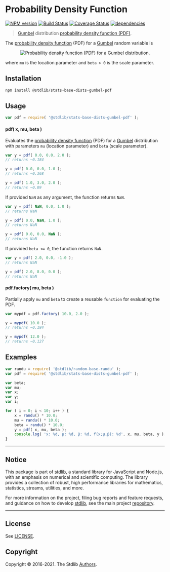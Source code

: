 <!--

@license Apache-2.0

Copyright (c) 2018 The Stdlib Authors.

Licensed under the Apache License, Version 2.0 (the "License");
you may not use this file except in compliance with the License.
You may obtain a copy of the License at

   http://www.apache.org/licenses/LICENSE-2.0

Unless required by applicable law or agreed to in writing, software
distributed under the License is distributed on an "AS IS" BASIS,
WITHOUT WARRANTIES OR CONDITIONS OF ANY KIND, either express or implied.
See the License for the specific language governing permissions and
limitations under the License.

-->

# Probability Density Function

[![NPM version][npm-image]][npm-url] [![Build Status][test-image]][test-url] [![Coverage Status][coverage-image]][coverage-url] [![dependencies][dependencies-image]][dependencies-url]

> [Gumbel][gumbel-distribution] distribution [probability density function (PDF)][pdf].

<section class="intro">

The [probability density function][pdf] (PDF) for a [Gumbel][gumbel-distribution] random variable is

<!-- <equation class="equation" label="eq:gumbel_pdf" align="center" raw="f(x;\mu,\beta) = \frac{1}{\beta}e^{-\left( \frac{x-\mu}{\beta}+e^{- \frac{x-\mu}{\beta}}\right)}" alt="Probability density function (PDF) for a Gumbel distribution."> -->

<div class="equation" align="center" data-raw-text="f(x;\mu,\beta) = \frac{1}{\beta}e^{-\left( \frac{x-\mu}{\beta}+e^{- \frac{x-\mu}{\beta}}\right)}" data-equation="eq:gumbel_pdf">
    <img src="https://cdn.rawgit.com/stdlib-js/stdlib/7e0a95722efd9c771b129597380c63dc6715508b/lib/node_modules/@stdlib/stats/base/dists/gumbel/pdf/docs/img/equation_gumbel_pdf.svg" alt="Probability density function (PDF) for a Gumbel distribution.">
    <br>
</div>

<!-- </equation> -->

where `mu` is the location parameter and `beta > 0` is the scale parameter.

</section>

<!-- /.intro -->

<section class="installation">

## Installation

```bash
npm install @stdlib/stats-base-dists-gumbel-pdf
```

</section>

<section class="usage">

## Usage

```javascript
var pdf = require( '@stdlib/stats-base-dists-gumbel-pdf' );
```

#### pdf( x, mu, beta )

Evaluates the [probability density function][pdf] (PDF) for a [Gumbel][gumbel-distribution] distribution with parameters `mu` (location parameter) and `beta` (scale parameter).

```javascript
var y = pdf( 0.0, 0.0, 2.0 );
// returns ~0.184

y = pdf( 0.0, 0.0, 1.0 );
// returns ~0.368

y = pdf( 1.0, 3.0, 2.0 );
// returns ~0.09
```

If provided `NaN` as any argument, the function returns `NaN`.

```javascript
var y = pdf( NaN, 0.0, 1.0 );
// returns NaN

y = pdf( 0.0, NaN, 1.0 );
// returns NaN

y = pdf( 0.0, 0.0, NaN );
// returns NaN
```

If provided `beta <= 0`, the function returns `NaN`.

```javascript
var y = pdf( 2.0, 0.0, -1.0 );
// returns NaN

y = pdf( 2.0, 8.0, 0.0 );
// returns NaN
```

#### pdf.factory( mu, beta )

Partially apply `mu` and `beta` to create a reusable `function` for evaluating the PDF.

```javascript
var mypdf = pdf.factory( 10.0, 2.0 );

y = mypdf( 10.0 );
// returns ~0.184

y = mypdf( 12.0 );
// returns ~0.127
```

</section>

<!-- /.usage -->

<section class="examples">

## Examples

<!-- eslint no-undef: "error" -->

```javascript
var randu = require( '@stdlib/random-base-randu' );
var pdf = require( '@stdlib/stats-base-dists-gumbel-pdf' );

var beta;
var mu;
var x;
var y;
var i;

for ( i = 0; i < 10; i++ ) {
    x = randu() * 10.0;
    mu = randu() * 10.0;
    beta = randu() * 10.0;
    y = pdf( x, mu, beta );
    console.log( 'x: %d, µ: %d, β: %d, f(x;µ,β): %d', x, mu, beta, y );
}
```

</section>

<!-- /.examples -->


<section class="main-repo" >

* * *

## Notice

This package is part of [stdlib][stdlib], a standard library for JavaScript and Node.js, with an emphasis on numerical and scientific computing. The library provides a collection of robust, high performance libraries for mathematics, statistics, streams, utilities, and more.

For more information on the project, filing bug reports and feature requests, and guidance on how to develop [stdlib][stdlib], see the main project [repository][stdlib].

---

## License

See [LICENSE][stdlib-license].


## Copyright

Copyright &copy; 2016-2021. The Stdlib [Authors][stdlib-authors].

</section>

<!-- /.stdlib -->

<!-- Section for all links. Make sure to keep an empty line after the `section` element and another before the `/section` close. -->

<section class="links">

[npm-image]: http://img.shields.io/npm/v/@stdlib/stats-base-dists-gumbel-pdf.svg
[npm-url]: https://npmjs.org/package/@stdlib/stats-base-dists-gumbel-pdf

[test-image]: https://github.com/stdlib-js/stats-base-dists-gumbel-pdf/actions/workflows/test.yml/badge.svg
[test-url]: https://github.com/stdlib-js/stats-base-dists-gumbel-pdf/actions/workflows/test.yml

[coverage-image]: https://img.shields.io/codecov/c/github/stdlib-js/stats-base-dists-gumbel-pdf/main.svg
[coverage-url]: https://codecov.io/github/stdlib-js/stats-base-dists-gumbel-pdf?branch=main

[dependencies-image]: https://img.shields.io/david/stdlib-js/stats-base-dists-gumbel-pdf
[dependencies-url]: https://david-dm.org/stdlib-js/stats-base-dists-gumbel-pdf/main

[stdlib]: https://github.com/stdlib-js/stdlib

[stdlib-authors]: https://github.com/stdlib-js/stdlib/graphs/contributors

[stdlib-license]: https://raw.githubusercontent.com/stdlib-js/stats-base-dists-gumbel-pdf/main/LICENSE

[gumbel-distribution]: https://en.wikipedia.org/wiki/Gumbel_distribution

[pdf]: https://en.wikipedia.org/wiki/Probability_density_function

</section>

<!-- /.links -->
